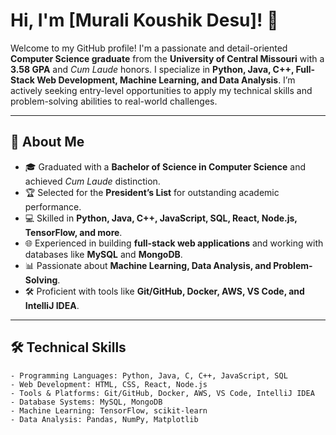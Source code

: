 # Hi, I'm [Murali Koushik Desu]! 👋  

Welcome to my GitHub profile! I'm a passionate and detail-oriented **Computer Science graduate** from the **University of Central Missouri** with a **3.58 GPA** and *Cum Laude* honors. I specialize in **Python, Java, C++, Full-Stack Web Development, Machine Learning, and Data Analysis**. I’m actively seeking entry-level opportunities to apply my technical skills and problem-solving abilities to real-world challenges.  

---

## 🚀 **About Me**  
- 🎓 Graduated with a **Bachelor of Science in Computer Science** and achieved *Cum Laude* distinction.  
- 🏆 Selected for the **President’s List** for outstanding academic performance.  
- 💻 Skilled in **Python, Java, C++, JavaScript, SQL, React, Node.js, TensorFlow, and more**.  
- 🌐 Experienced in building **full-stack web applications** and working with databases like **MySQL** and **MongoDB**.  
- 📊 Passionate about **Machine Learning, Data Analysis, and Problem-Solving**.  
- 🛠️ Proficient with tools like **Git/GitHub, Docker, AWS, VS Code, and IntelliJ IDEA**.  

---

## 🛠️ **Technical Skills**  
```plaintext
- Programming Languages: Python, Java, C, C++, JavaScript, SQL
- Web Development: HTML, CSS, React, Node.js
- Tools & Platforms: Git/GitHub, Docker, AWS, VS Code, IntelliJ IDEA
- Database Systems: MySQL, MongoDB
- Machine Learning: TensorFlow, scikit-learn
- Data Analysis: Pandas, NumPy, Matplotlib
